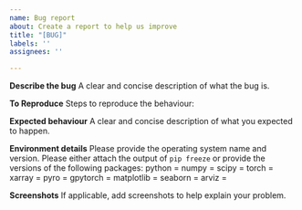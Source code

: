 ```yaml
---
name: Bug report
about: Create a report to help us improve
title: "[BUG]"
labels: ''
assignees: ''

---
```


**Describe the bug**
A clear and concise description of what the bug is.

**To Reproduce**
Steps to reproduce the behaviour:


**Expected behaviour**
A clear and concise description of what you expected to happen.

**Environment details**
Please provide the operating system name and version. 
Please either attach the output of `pip freeze` or provide the versions of the following packages:
python = 
numpy = 
scipy = 
torch = 
xarray = 
pyro = 
gpytorch = 
matplotlib = 
seaborn = 
arviz = 

**Screenshots**
If applicable, add screenshots to help explain your problem.
